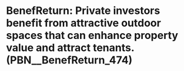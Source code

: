 # BenefReturn: __Private investors benefit from attractive outdoor spaces that can enhance property value and attract tenants.__ (PBN__BenefReturn_474)

